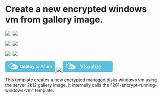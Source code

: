 # Create a new encrypted windows vm from gallery image. 

<IMG SRC="https://azurequickstartsservice.blob.core.windows.net/badges/201-encrypt-create-new-vm-gallery-image-managed-disks/PublicLastTestDate.svg" />&nbsp;
<IMG SRC="https://azurequickstartsservice.blob.core.windows.net/badges/201-encrypt-create-new-vm-gallery-image-managed-disks/PublicDeployment.svg" />&nbsp;

<IMG SRC="https://azurequickstartsservice.blob.core.windows.net/badges/201-encrypt-create-new-vm-gallery-image-managed-disks/FairfaxLastTestDate.svg" />&nbsp;
<IMG SRC="https://azurequickstartsservice.blob.core.windows.net/badges/201-encrypt-create-new-vm-gallery-image-managed-disks/FairfaxDeployment.svg" />&nbsp;

<IMG SRC="https://azurequickstartsservice.blob.core.windows.net/badges/201-encrypt-create-new-vm-gallery-image-managed-disks/BestPracticeResult.svg" />&nbsp;
<IMG SRC="https://azurequickstartsservice.blob.core.windows.net/badges/201-encrypt-create-new-vm-gallery-image-managed-disks/CredScanResult.svg" />&nbsp;

<a href="https://portal.azure.com/#create/Microsoft.Template/uri/https%3A%2F%2Fraw.githubusercontent.com%2Fazure%2Fazure-quickstart-templates%2Fmaster%2F201-encrypt-create-new-vm-gallery-image-managed-disks%2Fazuredeploy.json" target="_blank">
    <img src="https://raw.githubusercontent.com/Azure/azure-quickstart-templates/master/1-CONTRIBUTION-GUIDE/images/deploytoazure.png"/>
</a>
<a href="https://portal.azure.us/#create/Microsoft.Template/uri/https%3A%2F%2Fraw.githubusercontent.com%2Fazure%2Fazure-quickstart-templates%2Fmaster%2F201-encrypt-create-new-vm-gallery-image-managed-disks%2Fazuredeploy.json" target="_blank">
    <img src="http://azuredeploy.net/AzureGov.png"/>
</a>
<a href="http://armviz.io/#/?load=https%3A%2F%2Fraw.githubusercontent.com%2FAzure%2Fazure-quickstart-templates%2Fmaster%2F201-encrypt-create-new-vm-gallery-image-managed-disks%2Fazuredeploy.json" target="_blank">
    <img src="https://raw.githubusercontent.com/Azure/azure-quickstart-templates/master/1-CONTRIBUTION-GUIDE/images/visualizebutton.png"/>
</a>

This template creates a new encrypted managed disks windows vm using the server 2k12 gallery image. It internally calls the "201-encrypt-running-windows-vm" template.

